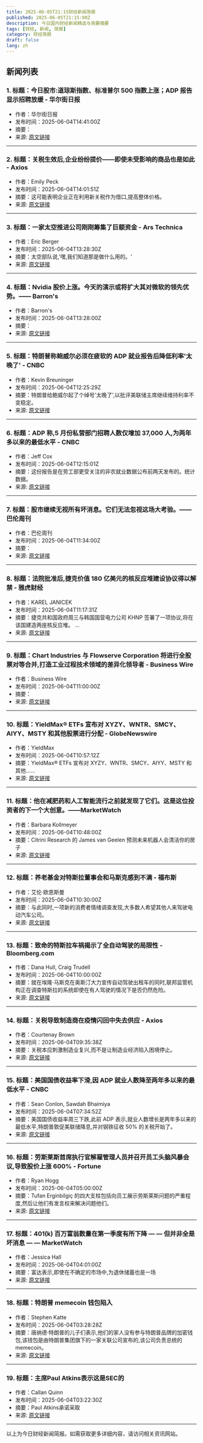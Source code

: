 ```yaml
---
title: 2025-06-05T21:15财经新闻简报
published: 2025-06-05T21:15:00Z
description: 今日国内财经新闻精选与简要摘要
tags: [财经, 新闻, 简报]
category: 财经简报
draft: false
lang: zh
---
```


## 新闻列表

### 1. 标题：今日股市:道琼斯指数、标准普尔 500 指数上涨；ADP 报告显示招聘放缓 - 华尔街日报
- 作者：华尔街日报
- 发布时间：2025-06-04T14:41:00Z
- 摘要：
- 来源: [原文链接](https://www.wsj.com/livecoverage/stock-market-today-trump-tariffs-trade-war-06-04-2025)

---

### 2. 标题：关税生效后,企业纷纷提价——即使未受影响的商品也是如此 - Axios
- 作者：Emily Peck
- 发布时间：2025-06-04T14:01:51Z
- 摘要：这可能表明企业正在利用新关税作为借口,提高整体价格。
- 来源: [原文链接](https://www.axios.com/2025/06/04/trump-tariffs-prices)

---

### 3. 标题：一家太空推进公司刚刚筹集了巨额资金 - Ars Technica
- 作者：Eric Berger
- 发布时间：2025-06-04T13:28:30Z
- 摘要：太空部队说,'嘿,我们知道那是做什么用的。'
- 来源: [原文链接](https://arstechnica.com/space/2025/06/an-in-space-propulsion-company-just-raised-a-staggering-amount-of-money/)

---

### 4. 标题：Nvidia 股价上涨。今天的演示或将扩大其对微软的领先优势。—— Barron&#39;s
- 作者：Barron&#39;s
- 发布时间：2025-06-04T13:28:00Z
- 摘要：
- 来源: [原文链接](https://www.barrons.com/articles/nvidia-stock-price-presentation-microsoft-0d0de66d)

---

### 5. 标题：特朗普称鲍威尔必须在疲软的 ADP 就业报告后降低利率'太晚了' - CNBC
- 作者：Kevin Breuninger
- 发布时间：2025-06-04T12:25:29Z
- 摘要：特朗普给鲍威尔起了个绰号'太晚了',以批评美联储主席继续维持利率不变稳定。
- 来源: [原文链接](https://www.cnbc.com/2025/06/04/trump-powell-adp-jobs.html)

---

### 6. 标题：ADP 称,5 月份私营部门招聘人数仅增加 37,000 人,为两年多以来的最低水平 - CNBC
- 作者：Jeff Cox
- 发布时间：2025-06-04T12:15:01Z
- 摘要：这份报告是在劳工部更受关注的非农就业数据公布前两天发布的。统计数据。
- 来源: [原文链接](https://www.cnbc.com/2025/06/04/adp-jobs-report-may-2025-.html)

---

### 7. 标题：股市继续无视所有坏消息。它们无法忽视这场大考验。——巴伦周刊
- 作者：巴伦周刊
- 发布时间：2025-06-04T11:34:00Z
- 摘要：
- 来源: [原文链接](https://www.barrons.com/articles/stocks-jobs-tariffs-deficit-fed-trump-dd8b6434)

---

### 8. 标题：法院批准后,捷克价值 180 亿美元的核反应堆建设协议得以解禁 - 雅虎财经
- 作者：KAREL JANICEK
- 发布时间：2025-06-04T11:17:31Z
- 摘要：捷克共和国政府周三与韩国国营电力公司 KHNP 签署了一项协议,将在该国建造两座核反应堆。 ...
- 来源: [原文链接](https://finance.yahoo.com/news/czech-deal-build-nuclear-reactors-111731377.html)

---

### 9. 标题：Chart Industries 与 Flowserve Corporation 将进行全股票对等合并,打造工业过程技术领域的差异化领导者 - Business Wire
- 作者：Business Wire
- 发布时间：2025-06-04T11:00:00Z
- 摘要：
- 来源: [原文链接](https://www.businesswire.com/news/home/20250604874670/en/Chart-Industries-and-Flowserve-Corporation-to-Combine-in-All-Stock-Merger-of-Equals-Creating-a-Differentiated-Leader-in-Industrial-Process-Technologies)

---

### 10. 标题：YieldMax® ETFs 宣布对 XYZY、WNTR、SMCY、AIYY、MSTY 和其他股票进行分配 - GlobeNewswire
- 作者：YieldMax
- 发布时间：2025-06-04T10:57:12Z
- 摘要：YieldMax® ETFs 宣布对 
XYZY、WNTR、SMCY、AIYY、MSTY 和其他......
- 来源: [原文链接](https://www.globenewswire.com/news-release/2025/06/04/3093408/0/en/YieldMax-ETFs-Announces-Distributions-on-XYZY-WNTR-SMCY-AIYY-MSTY-and-Others.html)

---

### 11. 标题：他在减肥药和人工智能流行之前就发现了它们。这是这位投资者的下一个大创意。——MarketWatch
- 作者：Barbara Kollmeyer
- 发布时间：2025-06-04T10:48:00Z
- 摘要：Citrini Research 的 James van Geelen 预测未来机器人会清洁你的房子
- 来源: [原文链接](https://www.marketwatch.com/story/he-spotted-weight-loss-drugs-and-ai-before-they-became-hot-heres-this-investors-next-big-idea-dfb6936e)

---

### 12. 标题：养老基金对特斯拉董事会和马斯克感到不满 - 福布斯
- 作者：艾伦·欧恩斯曼
- 发布时间：2025-06-04T10:30:00Z
- 摘要：与此同时,一项新的消费者情绪调查发现,大多数人希望其他人来驾驶电动汽车公司。
- 来源: [原文链接](https://www.forbes.com/sites/alanohnsman/2025/06/04/pension-funds-have-had-it-with-teslas-board-and-musk/)

---

### 13. 标题：致命的特斯拉车祸揭示了全自动驾驶的局限性 - Bloomberg.com
- 作者：Dana Hull, Craig Trudell
- 发布时间：2025-06-04T10:00:00Z
- 摘要：就在埃隆·马斯克在奥斯汀大力宣传自动驾驶出租车的同时,联邦监管机构正在调查特斯拉的系统即使在有人驾驶的情况下是否仍然危险。
- 来源: [原文链接](https://www.bloomberg.com/features/2025-tesla-full-self-driving-crash/)

---

### 14. 标题：关税导致制造商在疫情闪回中失去供应 - Axios
- 作者：Courtenay Brown
- 发布时间：2025-06-04T09:35:38Z
- 摘要：关税本应刺激制造业复兴,而不是让制造业经济陷入困境停止。
- 来源: [原文链接](https://www.axios.com/2025/06/04/tariffs-trump-manufacturers-covid-supply-chain)

---

### 15. 标题：美国国债收益率下滑,因 ADP 就业人数降至两年多以来的最低水平 - CNBC
- 作者：Sean Conlon, Sawdah Bhaimiya
- 发布时间：2025-06-04T07:34:52Z
- 摘要：美国国债收益率周三下跌,此前 ADP 表示,就业人数增长是两年多以来的最低水平,特朗普敦促美联储降息,并对钢铁征收 50% 的关税开始了。
- 来源: [原文链接](https://www.cnbc.com/2025/06/04/us-treasury-yields-trumps-50percent-steel-tariffs-kick-in-.html)

---

### 16. 标题：劳斯莱斯首席执行官解雇管理人员并召开员工头脑风暴会议,导致股价上涨 600% - Fortune
- 作者：Ryan Hogg
- 发布时间：2025-06-04T05:00:00Z
- 摘要：Tufan Erginbilgiç 的四大支柱包括向员工展示劳斯莱斯问题的严重程度,然后让他们有发言权来解决问题他们。
- 来源: [原文链接](https://fortune.com/europe/2025/06/04/rolls-royce-ceo-fired-managers-held-staff-brainstorms-turnaround-share-price-jump/)

---

### 17. 标题：401(k) 百万富翁数量在第一季度有所下降 — — 但并非全是坏消息 — — MarketWatch
- 作者：Jessica Hall
- 发布时间：2025-06-04T04:01:00Z
- 摘要：富达表示,即使在不确定的市场中,为退休储蓄也是一场
- 来源: [原文链接](https://www.marketwatch.com/story/401-k-millionaires-fell-in-the-first-quarter-but-its-not-all-bad-news-1afed4a6)

---

### 18. 标题：特朗普 memecoin 钱包陷入
- 作者：Stephen Katte
- 发布时间：2025-06-04T03:28:28Z
- 摘要：唐纳德·特朗普的儿子们表示,他们的家人没有参与特朗普品牌的加密钱包,该钱包是由特朗普集团旗下的一家关联公司宣布的,该公司负责总统的memecoin。
- 来源: [原文链接](https://cointelegraph.com/news/trump-memecoin-wallet-chaos-family-unaware-of-launch)

---

### 19. 标题：主席Paul Atkins表示这是SEC的
- 作者：Callan Quinn
- 发布时间：2025-06-04T03:22:30Z
- 摘要：Paul Atkins承诺采取
- 来源: [原文链接](https://decrypt.co/323613/paul-atkins-new-day-sec-rational-regulations-crypto)

---


以上为今日财经新闻简报。如需获取更多详细内容，请访问相关资讯网站。
